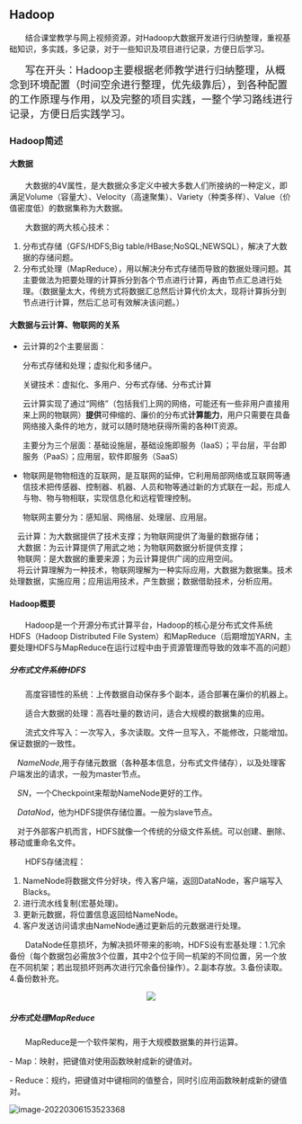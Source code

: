## Hadoop
&emsp;&emsp;结合课堂教学与网上视频资源，对Hadoop大数据开发进行归纳整理，重视基础知识，多实践，多记录，对于一些知识及项目进行记录，方便日后学习。


&emsp;&emsp;<font size=4>写在开头：Hadoop主要根据老师教学进行归纳整理，从概念到环境配置（时间空余进行整理，优先级靠后），到各种配置的工作原理与作用，以及完整的项目实践，一整个学习路线进行记录，方便日后实践学习。</font>

### Hadoop简述

#### 大数据

&emsp;&emsp;大数据的4V属性，是大数据众多定义中被大多数人们所接纳的一种定义，即满足Volume（容量大）、Velocity（高速聚集）、Variety（种类多样）、Value（价值密度低）的数据集称为大数据。

&emsp;&emsp;大数据的两大核心技术：

1. 分布式存储（GFS/HDFS;Big table/HBase;NoSQL;NEWSQL），解决了大数据的存储问题。
2. 分布式处理（MapReduce），用以解决分布式存储而导致的数据处理问题。其主要做法为把要处理的计算拆分到各个节点进行计算，再由节点汇总进行处理。（数据量太大，传统方式将数据汇总然后计算代价太大，现将计算拆分到节点进行计算，然后汇总可有效解决该问题。）

#### 大数据与云计算、物联网的关系

- 云计算的2个主要层面：

  分布式存储和处理；虚拟化和多储户。

  关键技术：虚拟化、多用户、分布式存储、分布式计算

  云计算实现了通过“网络”（包括我们上网的网络，可能还有一些非用户直接用来上网的物联网）**提供**可伸缩的、廉价的分布式**计算能力**，用户只需要在具备网络接入条件的地方，就可以随时随地获得所需的各种IT资源。

  主要分为三个层面：基础设施层，基础设施即服务（IaaS）；平台层，平台即服务（PaaS）；应用层，软件即服务（SaaS）

- 物联网是物物相连的互联网，是互联网的延伸，它利用局部网络或互联网等通信技术把传感器、控制器、机器、人员和物等通过新的方式联在一起，形成人与物、物与物相联，实现信息化和远程管理控制。

  物联网主要分为：感知层、网络层、处理层、应用层。

&emsp;云计算：为大数据提供了技术支撑；为物联网提供了海量的数据存储；<br/>
&emsp;大数据：为云计算提供了用武之地；为物联网数据分析提供支撑；<br/>
&emsp;物联网：是大数据的重要来源；为云计算提供广阔的应用空间。<br/>
&emsp;将云计算理解为一种技术，物联网理解为一种实际应用，大数据为数据集。技术处理数据，实施应用；应用运用技术，产生数据；数据借助技术，分析应用。

#### Hadoop概要

&emsp;&emsp;Hadoop是一个开源分布式计算平台，Hadoop的核心是分布式文件系统HDFS（Hadoop Distributed File System）和MapReduce（后期增加YARN，主要处理HDFS与MapReduce在运行过程中由于资源管理而导致的效率不高的问题）

##### 分布式文件系统HDFS

&emsp;&emsp;高度容错性的系统：上传数据自动保存多个副本，适合部署在廉价的机器上。

&emsp;&emsp;适合大数据的处理：高吞吐量的数访问，适合大规模的数据集的应用。

&emsp;&emsp;流式文件写入：一次写入，多次读取。文件一旦写入，不能修改，只能增加。保证数据的一致性。

&emsp;*NameNode*,用于存储元数据（各种基本信息，分布式文件储存），以及处理客户端发出的请求，一般为master节点。

&emsp;*SN*，一个Checkpoint来帮助NameNode更好的工作。

&emsp;*DataNod*，他为HDFS提供存储位置。一般为slave节点。

&emsp;对于外部客户机而言，HDFS就像一个传统的分级文件系统。可以创建、删除、移动或重命名文件。

&emsp;&emsp;HDFS存储流程：

1. NameNode将数据文件分好块，传入客户端，返回DataNode，客户端写入Blacks。
2. 进行流水线复制(宏基处理)。
3. 更新元数据，将位置信息返回给NameNode。
4. 客户发送访问请求由NameNode通过更新后的元数据进行处理。

&emsp;&emsp;DataNode任意损坏，为解决损坏带来的影响，HDFS设有宏基处理：1.冗余备份（每个数据包必需放3个位置，其中2个位于同一机架的不同位置，另一个放在不同机架；若出现损坏则再次进行冗余备份操作）。2.副本存放。3.备份读取。4.备份数补充。
<div align=center>
<img src="https://s2.loli.net/2022/03/06/8T2qwMZNpm1ovrF.png" weight="180" hight="105">
</div>

##### 分布式处理MapReduce

&emsp;&emsp;MapReduce是一个软件架构，用于大规模数据集的并行运算。

\- Map：映射，把键值对使用函数映射成新的键值对。

\- Reduce：规约，把键值对中键相同的值整合，同时引应用函数映射成新的键值对。

![image-20220306153523368](https://s2.loli.net/2022/03/06/rNplwKfIc8t9Asg.png)
